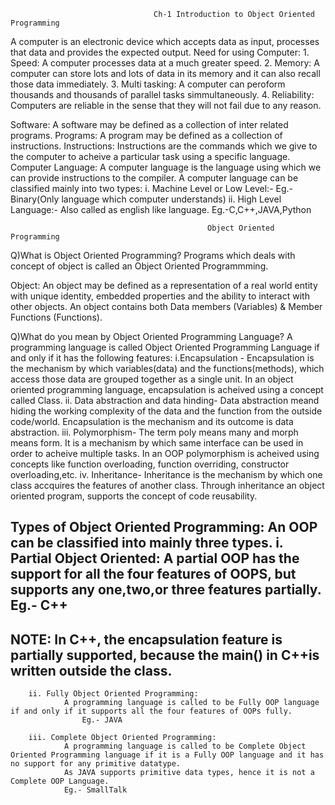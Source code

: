                                     Ch-1 Introduction to Object Oriented Programming

A computer is an electronic device which accepts data as input, processes that data and provides the expected output.
Need for using Computer:
    1. Speed: A computer processes data at a much greater speed.
    2. Memory: A computer can store lots and lots of data in its memory and it can also recall those data immediately.
    3. Multi tasking: A computer can peroform thousands and thousands of parallel tasks simmultaneously.
    4. Reliability: Computers are reliable in the sense that they will not fail due to any reason.

Software: A software may be defined as a collection of inter related programs.
Programs: A program may be defined as a collection of instructions.
Instructions: Instructions are the commands which we give to the computer to acheive a particular task using a specific language.
Computer Language: A computer language is the language using which we can provide instructions to the compiler.
    A computer language can be classified mainly into two types:
        i. Machine Level or Low Level:- Eg.-Binary(Only language which computer understands)
        ii. High Level Language:- Also called as english like language. Eg.-C,C++,JAVA,Python
    
                                                Object Oriented Programming

Q)What is Object Oriented Programming?
    Programs which deals with concept of object is called an Object Oriented Programmming.
    
Object:
    An object may be defined as a representation of a real world entity with unique identity, embedded properties and the ability to interact with other objects.
    An object contains both Data members (Variables) & Member Functions (Functions).

Q)What do you mean by Object Oriented Programming Language?
    A programming language is called Object Oriented Programming Language if and only if it has the following features:
        i.Encapsulation -
                Encapsulation is the mechanism by which variables(data) and the functions(methods), which access those data are grouped together as a single unit.
                In an object oriented programming language, encapsulation is acheived using a concept called Class.
        ii. Data abstraction and data hinding-
                Data abstraction meand hiding the working complexity of the data and the function from the outside code/world.
                Encapsulation is the mechanism and its outcome is data abstraction.
        iii. Polymorphism-
                The term poly means many and morph means form. It is a mechanism by which same interface can be used in order to acheive multiple tasks. In an OOP polymorphism is acheived using concepts like function overloading, function overriding, constructor overloading,etc.
        iv. Inheritance-
                Inheritance is the mechanism by which one class accquires the features of another class. Through inheritance an object oriented program, supports the concept of code reusability.

Types of Object Oriented Programming:
    An OOP can be classified into mainly three types.
        i. Partial Object Oriented:
                A partial OOP has the support for all the four features of OOPS, but supports any one,two,or three features partially.
                    Eg.- C++
----------------------------------------- 
NOTE: In C++, the encapsulation feature is partially supported, because the main() in C++is written outside the class.
-----------------------------------------        
        ii. Fully Object Oriented Programming:
                A programming language is called to be Fully OOP language if and only if it supports all the four features of OOPs fully.
                    Eg.- JAVA
        
        iii. Complete Object Oriented Programming:
                A programming language is called to be Complete Object Oriented Programming language if it is a Fully OOP language and it has no support for any primitive datatype.
                As JAVA supports primitive data types, hence it is not a Complete OOP Language.
                Eg.- SmallTalk